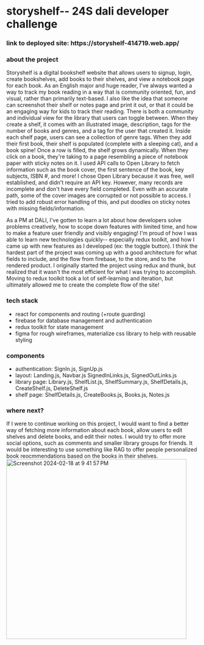 <h1> storyshelf-- 24S dali developer challenge </h1>
<h3> link to deployed site: https://storyshelf-414719.web.app/ </h3>
<h3> about the project </h3>
Storyshelf is a digital bookshelf website that allows users to signup, login, create bookshelves, add books to their shelves, and view a notebook page for each book. As an English major and huge reader, I've always wanted a way to track my book reading in a way that is community oriented, fun, and visual, rather than primarily text-based. I also like the idea that someone can screenshot their shelf or notes page and print it out, or that it could be an engaging way for kids to track their reading. 
There is both a community and individual view for the library that users can toggle between. When they create a shelf, it comes with an illustrated image, description, tags for the number of books and genres, and a tag for the user that created it. Inside each shelf page, users can see a collection of genre tags. When they add their first book, their shelf is populated (complete with a sleeping cat), and a book spine! Once a row is filled, the shelf grows dynamically. When they click on a book, they're taking to a page resembling a piece of notebook paper with sticky notes on it. I used API calls to Open Library to fetch information such as the book cover, the first sentence of the book, key subjects, ISBN #, and more! I chose Open Library because it was free, well established, and didn't require an API key. However, many records are incomplete and don't have every field completed. Even with an accurate path, some of the cover images are corrupted or not possible to access. I tried to add robust error handling of this, and put doodles on sticky notes with missing fields/information.

As a PM at DALI, I've gotten to learn a lot about how developers solve problems creatively, how to scope down features with limited time, and how to make a feature user friendly and visibly engaging! I'm proud of how I was able to learn new technologies quickly-- especially redux toolkit, and how I came up with new features as I developed (ex: the toggle button).
I think the hardest part of the project was coming up with a good architecture for what fields to include, and the flow from firebase, to the store, and to the rendered product. I originally started the project using redux and thunk, but realized that it wasn't the most efficient for what I was trying to accomplish. Moving to redux toolkit took a lot of self-learning and iteration, but ultimately allowed me to create the complete flow of the site!


<h3> tech stack </h3>
<ul> 
  <li>react for components and routing (+route guarding)</li>
  <li>firebase for database management and authentication</li>
  <li>redux toolkit for state management</li>
  <li>figma for rough wireframes, materialize css library to help with reusable styling</li>
</ul>

<h3> components </h3>
<ul> 
  <li>authentication: SignIn.js, SignUp.js</li>
  <li>layout: Landing.js, Navbar.js SignedInLinks.js, SignedOutLinks.js</li>
  <li>library page: Library.js, ShelfList.js, ShelfSummary.js, ShelfDetails.js, CreateShelf.js, DeleteShelf.js</li>
  <li>shelf page: ShelfDetails.js, CreateBooks.js, Books.js, Notes.js</li>
</ul>


<h3> where next? </h3>
If I were to continue working on this project, I would want to find a better way of fetching more information about each book, allow users to edit shelves and delete books, and edit their notes. I would try to offer more social options, such as comments and smaller library groups for friends. It would be interesting to use something like RAG to offer people personalized book reocmmendations based on the books in their shelves. 

<img width="473" alt="Screenshot 2024-02-18 at 9 41 57 PM" src="https://github.com/SanjanaRaj25/StoryShelf/assets/98998584/7eba361e-8daa-4602-ab73-e8974bd50668">
